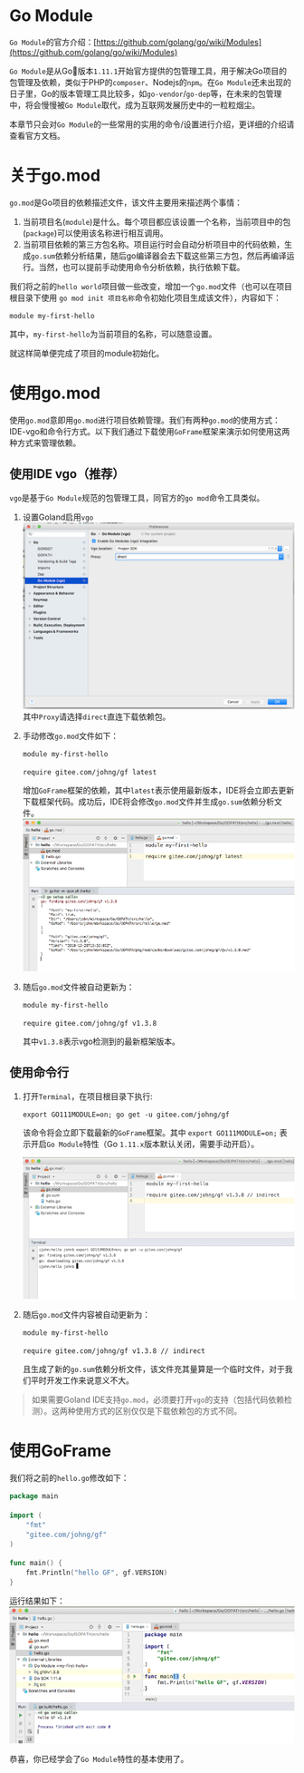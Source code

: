 
# Go Module

`Go Module`的官方介绍：[https://github.com/golang/go/wiki/Modules](https://github.com/golang/go/wiki/Modules)

`Go Module`是从Go版本`1.11.1`开始官方提供的包管理工具，用于解决Go项目的包管理及依赖，类似于PHP的`composer`、Nodejs的`npm`。在`Go Module`还未出现的日子里，Go的版本管理工具比较多，如`go-vendor`/`go-dep`等，在未来的包管理中，将会慢慢被`Go Module`取代，成为互联网发展历史中的一粒粒烟尘。

本章节只会对`Go Module`的一些常用的实用的命令/设置进行介绍，更详细的介绍请查看官方文档。

# 关于go.mod

`go.mod`是Go项目的依赖描述文件，该文件主要用来描述两个事情：
1. 当前项目名(`module`)是什么。每个项目都应该设置一个名称，当前项目中的包(`package`)可以使用该名称进行相互调用。
1. 当前项目依赖的第三方包名称。项目运行时会自动分析项目中的代码依赖，生成`go.sum`依赖分析结果，随后go编译器会去下载这些第三方包，然后再编译运行。当然，也可以提前手动使用命令分析依赖，执行依赖下载。

我们将之前的`hello world`项目做一些改变，增加一个`go.mod`文件（也可以在项目根目录下使用 `go mod init 项目名称`命令初始化项目生成该文件），内容如下：
```
module my-first-hello
```
其中，`my-first-hello`为当前项目的名称，可以随意设置。

就这样简单便完成了项目的module初始化。

# 使用go.mod

使用`go.mod`意即用`go.mod`进行项目依赖管理。我们有两种`go.mod`的使用方式：IDE-vgo和命令行方式。以下我们通过下载使用`GoFrame`框架来演示如何使用这两种方式来管理依赖。

## 使用IDE vgo（推荐）
`vgo`是基于`Go Module`规范的包管理工具，同官方的`go mod`命令工具类似。

1. 设置Goland启用`vgo`
    ![](/images/gomodule2.png)
    其中`Proxy`请选择`direct`直连下载依赖包。

1. 手动修改`go.mod`文件如下：
    ```
    module my-first-hello

    require gitee.com/johng/gf latest
    ```
    增加`GoFrame`框架的依赖，其中`latest`表示使用最新版本，IDE将会立即去更新下载框架代码。成功后，IDE将会修改`go.mod`文件并生成`go.sum`依赖分析文件。
    ![](/images/gomodule3.png)

1. 随后`go.mod`文件被自动更新为：
    ```
    module my-first-hello

    require gitee.com/johng/gf v1.3.8
    ```
    其中`v1.3.8`表示vgo检测到的最新框架版本。

## 使用命令行

1. 打开`Terminal`，在项目根目录下执行:
    ```
    export GO111MODULE=on; go get -u gitee.com/johng/gf
    ```
    该命令将会立即下载最新的`GoFrame`框架。其中 `export GO111MODULE=on;` 表示开启`Go Module`特性（Go `1.11.x`版本默认关闭，需要手动开启）。

    ![](/images/gomodule1.png)

1. 随后`go.mod`文件内容被自动更新为：
    ```
    module my-first-hello

    require gitee.com/johng/gf v1.3.8 // indirect
    ```
    且生成了新的`go.sum`依赖分析文件，该文件充其量算是一个临时文件，对于我们平时开发工作来说意义不大。

> 如果需要Goland IDE支持`go.mod`，必须要打开`vgo`的支持（包括代码依赖检测）。这两种使用方式的区别仅仅是下载依赖包的方式不同。

# 使用GoFrame

我们将之前的`hello.go`修改如下：
```go
package main

import (
    "fmt"
    "gitee.com/johng/gf"
)

func main() {
    fmt.Println("hello GF", gf.VERSION)
}
```
运行结果如下：
![](/images/gomodule4.png)


恭喜，你已经学会了`Go Module`特性的基本使用了。

